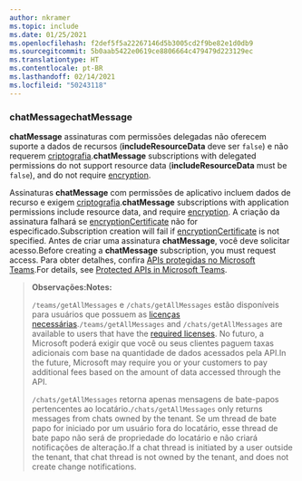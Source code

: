 ```yaml
---
author: nkramer
ms.topic: include
ms.date: 01/25/2021
ms.openlocfilehash: f2def5f5a22267146d5b3005cd2f9be82e1d0db9
ms.sourcegitcommit: 5b0aab5422e0619ce8806664c479479d223129ec
ms.translationtype: HT
ms.contentlocale: pt-BR
ms.lasthandoff: 02/14/2021
ms.locfileid: "50243118"
---
```

<!-- markdownlint-disable MD041-->

### <a name="chatmessage"></a><span data-ttu-id="771f4-101">chatMessage</span><span class="sxs-lookup"><span data-stu-id="771f4-101">chatMessage</span></span>

<span data-ttu-id="771f4-102">**chatMessage** assinaturas com permissões delegadas não oferecem suporte a dados de recursos (**includeResourceData** deve ser `false`) e não requerem [criptografia](/graph/webhooks-with-resource-data).</span><span class="sxs-lookup"><span data-stu-id="771f4-102">**chatMessage** subscriptions with delegated permissions do not support resource data (**includeResourceData** must be `false`), and do not require [encryption](/graph/webhooks-with-resource-data).</span></span>

<span data-ttu-id="771f4-103">Assinaturas **chatMessage** com permissões de aplicativo incluem dados de recurso e exigem [criptografia](/graph/webhooks-with-resource-data).</span><span class="sxs-lookup"><span data-stu-id="771f4-103">**chatMessage** subscriptions with application permissions include resource data, and require [encryption](/graph/webhooks-with-resource-data).</span></span> <span data-ttu-id="771f4-104">A criação da assinatura falhará se [encryptionCertificate](/graph/api/resources/subscription) não for especificado.</span><span class="sxs-lookup"><span data-stu-id="771f4-104">Subscription creation will fail if [encryptionCertificate](/graph/api/resources/subscription) is not specified.</span></span> <span data-ttu-id="771f4-105">Antes de criar uma assinatura **chatMessage**, você deve solicitar acesso.</span><span class="sxs-lookup"><span data-stu-id="771f4-105">Before creating a **chatMessage** subscription, you must request access.</span></span> <span data-ttu-id="771f4-106">Para obter detalhes, confira [APIs protegidas no Microsoft Teams](/graph/teams-protected-apis).</span><span class="sxs-lookup"><span data-stu-id="771f4-106">For details, see [Protected APIs in Microsoft Teams](/graph/teams-protected-apis).</span></span> 

> <span data-ttu-id="771f4-107">**Observações:**</span><span class="sxs-lookup"><span data-stu-id="771f4-107">**Notes:**</span></span> 
>
><span data-ttu-id="771f4-108">`/teams/getAllMessages` e `/chats/getAllMessages` estão disponíveis para usuários que possuem as [licenças necessárias](https://aka.ms/teams-changenotification-licenses).</span><span class="sxs-lookup"><span data-stu-id="771f4-108">`/teams/getAllMessages` and `/chats/getAllMessages` are available to users that have the [required licenses](https://aka.ms/teams-changenotification-licenses).</span></span>
<span data-ttu-id="771f4-109">No futuro, a Microsoft poderá exigir que você ou seus clientes paguem taxas adicionais com base na quantidade de dados acessados pela API.</span><span class="sxs-lookup"><span data-stu-id="771f4-109">In the future, Microsoft may require you or your customers to pay additional fees based on the amount of data accessed through the API.</span></span>
>
><span data-ttu-id="771f4-110">`/chats/getAllMessages` retorna apenas mensagens de bate-papos pertencentes ao locatário.</span><span class="sxs-lookup"><span data-stu-id="771f4-110">`/chats/getAllMessages` only returns messages from chats owned by the tenant.</span></span> <span data-ttu-id="771f4-111">Se um thread de bate papo for iniciado por um usuário fora do locatário, esse thread de bate papo não será de propriedade do locatário e não criará notificações de alteração.</span><span class="sxs-lookup"><span data-stu-id="771f4-111">If a chat thread is initiated by a user outside the tenant, that chat thread is not owned by the tenant, and does not create change notifications.</span></span>
